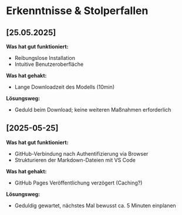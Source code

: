 # Erkenntnisse & Stolperfallen

## [25.05.2025]

**Was hat gut funktioniert:**
- Reibungslose Installation
- Intuitive Benutzeroberfläche

**Was hat gehakt:**
- Lange Downloadzeit des Modells (10min)

**Lösungsweg:**
- Geduld beim Download; keine weiteren Maßnahmen erforderlich

## [2025-05-25]

**Was hat gut funktioniert:**
- GitHub-Verbindung nach Authentifizierung via Browser
- Strukturieren der Markdown-Dateien mit VS Code

**Was hat gehakt:**
- GitHub Pages Veröffentlichung verzögert (Caching?)

**Lösungsweg:**
- Geduldig gewartet, nächstes Mal bewusst ca. 5 Minuten einplanen
